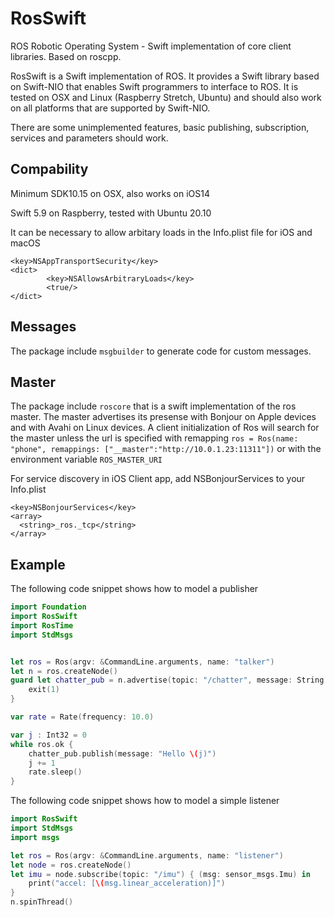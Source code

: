 # RosSwift
ROS Robotic Operating System - Swift implementation of core client libraries. Based on roscpp.

RosSwift is a Swift implementation of ROS. It provides a Swift library based on Swift-NIO that enables Swift programmers to interface to ROS. It is tested on OSX and Linux (Raspberry Stretch, Ubuntu) and should also work on all platforms that are supported by Swift-NIO.

There are some unimplemented features, basic publishing, subscription, services and parameters should work.

## Compability

Minimum SDK10.15 on OSX, also works on iOS14

Swift 5.9 on Raspberry, tested with Ubuntu 20.10

It can be necessary to allow arbitary loads in the Info.plist file for iOS and macOS

```
<key>NSAppTransportSecurity</key>
<dict>
        <key>NSAllowsArbitraryLoads</key>
        <true/>
</dict>
```


## Messages

The package include ``msgbuilder`` to generate code for custom messages.

## Master

The package include ``roscore``  that is a swift implementation of the ros master. The master advertises its presense with Bonjour on Apple devices and with Avahi on Linux devices. A client initialization of Ros will search for the master unless the url is specified with remapping ``ros = Ros(name: "phone", remappings: ["__master":"http://10.0.1.23:11311"])``  or with the environment variable ``ROS_MASTER_URI``

For service discovery in iOS Client app, add NSBonjourServices to your Info.plist

```
<key>NSBonjourServices</key>
<array>
  <string>_ros._tcp</string>
</array>
```


## Example

The following code snippet shows how to model a publisher

```swift
import Foundation
import RosSwift
import RosTime
import StdMsgs


let ros = Ros(argv: &CommandLine.arguments, name: "talker")
let n = ros.createNode()
guard let chatter_pub = n.advertise(topic: "/chatter", message: String.self) else {
    exit(1)
}

var rate = Rate(frequency: 10.0)

var j : Int32 = 0
while ros.ok {
    chatter_pub.publish(message: "Hello \(j)")
    j += 1
    rate.sleep()
}
```
The following code snippet shows how to model a simple listener

```swift
import RosSwift
import StdMsgs
import msgs

let ros = Ros(argv: &CommandLine.arguments, name: "listener")
let node = ros.createNode()
let imu = node.subscribe(topic: "/imu") { (msg: sensor_msgs.Imu) in
    print("accel: [\(msg.linear_acceleration)]")
}
n.spinThread()
```
